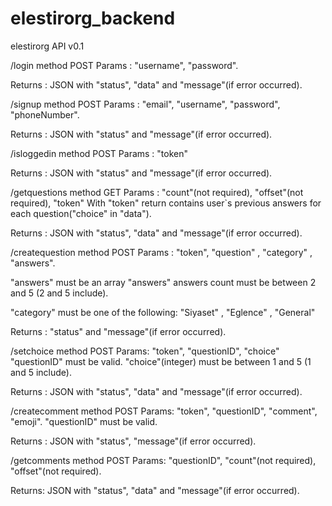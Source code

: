 # elestirorg_backend
elestirorg API v0.1

/login  method POST
Params : "username", "password".

Returns : JSON with "status", "data" and "message"(if error occurred).

/signup method POST
Params : "email", "username", "password", "phoneNumber".

Returns : JSON with "status" and "message"(if error occurred).

/isloggedin method POST
Params : "token"

Returns : JSON with "status" and "message"(if error occurred).

/getquestions method GET
Params : "count"(not required), "offset"(not required), "token"
With "token" return contains user\`s previous answers for each question("choice" in "data").

Returns : JSON with "status", "data" and "message"(if error occurred).

/createquestion method POST
Params : "token", "question" , "category" , "answers".

"answers" must be an array
 "answers" answers count must be between 2 and 5 (2 and 5 include).
 
 "category" must be one of the following:
 "Siyaset" , "Eglence" , "General"

Returns : "status" and "message"(if error occurred).

/setchoice method POST
Params: "token", "questionID", "choice"
"questionID" must be valid.
"choice"(integer) must be between 1 and 5 (1 and 5 include).

Returns : JSON with "status", "data" and "message"(if error occurred).

/createcomment method POST
Params: "token", "questionID", "comment", "emoji".
"questionID" must be valid.

Returns : JSON with "status", "message"(if error occurred).

/getcomments method POST
Params: "questionID", "count"(not required), "offset"(not required).

Returns:  JSON with "status", "data" and "message"(if error occurred).